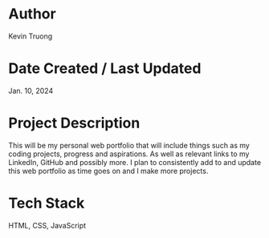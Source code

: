 # Author
Kevin Truong

# Date Created / Last Updated
Jan. 10, 2024

# Project Description
This will be my personal web portfolio that will include things such as my coding projects, progress and aspirations. As well as relevant links to my LinkedIn, GitHub and possibly more. I plan to consistently add to and update this web portfolio as time goes on and I make more projects.

# Tech Stack
HTML, CSS, JavaScript

